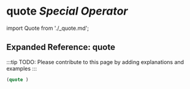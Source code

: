 # **quote** *Special Operator*

import Quote from './_quote.md';

<Quote />

## Expanded Reference: quote

:::tip
TODO: Please contribute to this page by adding explanations and examples
:::

```lisp
(quote )
```
